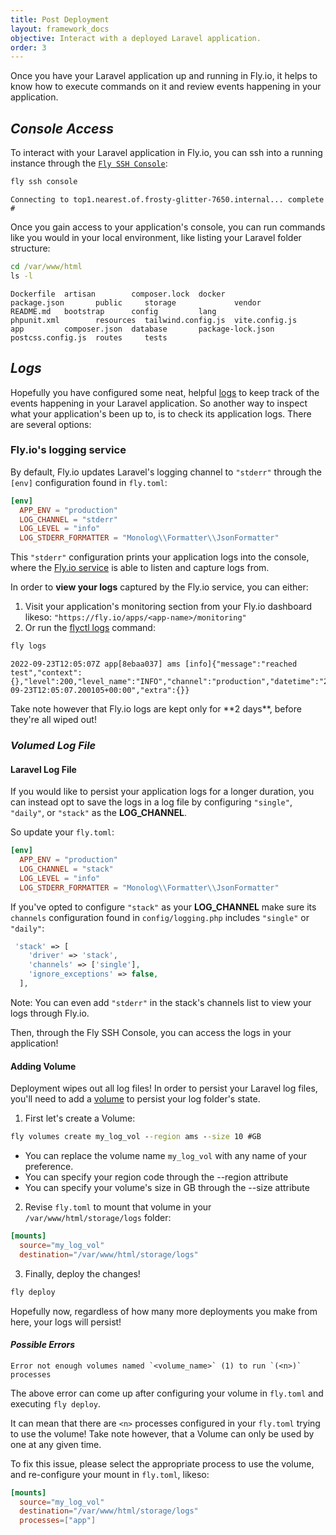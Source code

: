 ```yaml
---
title: Post Deployment
layout: framework_docs
objective: Interact with a deployed Laravel application.
order: 3
---
```


Once you have your Laravel application up and running in Fly.io, it helps to know how to execute commands on it and review events happening in your application.

## _Console Access_
To interact with your Laravel application in Fly.io, you can ssh into a running instance through the [`Fly SSH Console`](/docs/flyctl/ssh-console/):
```cmd
fly ssh console
```
```output
Connecting to top1.nearest.of.frosty-glitter-7650.internal... complete
# 
```
Once you gain access to your application's console, you can run commands like you would in your local environment, like listing your Laravel folder structure:

```cmd
cd /var/www/html
ls -l
```
```output
Dockerfile  artisan        composer.lock  docker             package.json       public     storage             vendor
README.md   bootstrap      config         lang               phpunit.xml        resources  tailwind.config.js  vite.config.js
app         composer.json  database       package-lock.json  postcss.config.js  routes     tests
```
<p></p>

## _Logs_

Hopefully you have configured some neat, helpful [logs](https://laravel.com/docs/9.x/logging) to keep track of the events happening in your Laravel application. 
So another way to inspect what your application's been up to, is to check its application logs. There are several options:

### Fly.io's logging service

By default, Fly.io updates Laravel's logging channel to `"stderr"` through the `[env]` configuration found in `fly.toml`:

```toml
[env]
  APP_ENV = "production"
  LOG_CHANNEL = "stderr"
  LOG_LEVEL = "info"
  LOG_STDERR_FORMATTER = "Monolog\\Formatter\\JsonFormatter"
```
This `"stderr"` configuration prints your application logs into the console, where the [Fly.io service](/docs/getting-started/working-with-fly-apps/#viewing-logs) is able to listen and capture logs from. 

In order to **view your logs** captured by the Fly.io service, you can either:

1. Visit your application's monitoring section from your Fly.io dashboard likeso: `"https://fly.io/apps/<app-name>/monitoring"`
2. Or run the [flyctl logs](/docs/flyctl/logs/) command:

```cmd
fly logs
```
```output
2022-09-23T12:05:07Z app[8ebaa037] ams [info]{"message":"reached test","context":{},"level":200,"level_name":"INFO","channel":"production","datetime":"2022-09-23T12:05:07.200105+00:00","extra":{}}
```

<div class="callout">
Take note however that Fly.io logs are kept only for **2 days**, before they're all wiped out! 
</div>

### _Volumed Log File_

#### Laravel Log File

If you would like to persist your application logs for a longer duration, you can instead opt to save the logs in a log file by configuring `"single"`, `"daily"`, or `"stack"` as the **LOG_CHANNEL**. 

So update your `fly.toml`:
```toml
[env]
  APP_ENV = "production"
  LOG_CHANNEL = "stack"
  LOG_LEVEL = "info"
  LOG_STDERR_FORMATTER = "Monolog\\Formatter\\JsonFormatter"
```
If you've opted to configure `"stack"` as your **LOG_CHANNEL** make sure its `channels` configuration found in `config/logging.php` includes `"single"` or `"daily"`: 
```php
 'stack' => [
    'driver' => 'stack',
    'channels' => ['single'],
    'ignore_exceptions' => false,
  ],
```

Note: You can even add `"stderr"` in the stack's channels list to view your logs through Fly.io.

<aside class="callout">
  Then, through the Fly SSH Console, you can access the logs in your application!
</aside>

#### Adding Volume

Deployment wipes out all log files! In order to persist your Laravel log files, you'll need to add a [volume](/docs/reference/volumes/) to persist your log folder's state.


1) First let's create a Volume:

```cmd
fly volumes create my_log_vol --region ams --size 10 #GB
```

- You can replace the volume name `my_log_vol` with any name of your preference.
- You can specify your region code through the --region attribute
- You can specify your volume's size in GB through the --size attribute

2) Revise `fly.toml` to mount that volume in your `/var/www/html/storage/logs` folder:

```toml
[mounts]
  source="my_log_vol"
  destination="/var/www/html/storage/logs"
```

3) Finally, deploy the changes!
```cmd
fly deploy
```

<aside class="callout">
  Hopefully now, regardless of how many more deployments you make from here, your logs will persist!
</aside>

#### **_Possible Errors_**

```output
Error not enough volumes named `<volume_name>` (1) to run `(<n>)` processes
```

The above error can come up after configuring your volume in `fly.toml` and executing `fly deploy`. 

It can mean that there are `<n>` processes configured in your `fly.toml` trying to use the volume!
Take note however, that a Volume can only be used by one at any given time. 

To fix this issue, please select the appropriate process to use the volume, and re-configure your mount in `fly.toml`, likeso:

```toml
[mounts]
  source="my_log_vol"
  destination="/var/www/html/storage/logs"
  processes=["app"]
```





